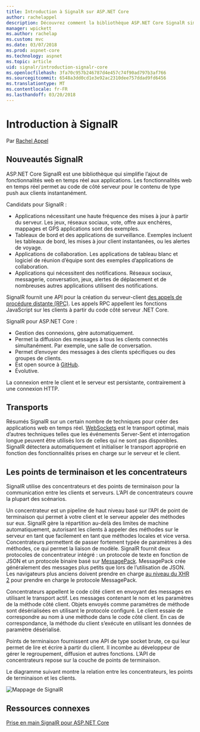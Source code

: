 ```yaml
---
title: Introduction à SignalR sur ASP.NET Core
author: rachelappel
description: Découvrez comment la bibliothèque ASP.NET Core SignalR simplifie l’ajout de fonctionnalités web en temps réel aux applications.
manager: wpickett
ms.author: rachelap
ms.custom: mvc
ms.date: 03/07/2018
ms.prod: aspnet-core
ms.technology: aspnet
ms.topic: article
uid: signalr/introduction-signalr-core
ms.openlocfilehash: 3fa70c957b246787d4e457c74f90ad797b3af766
ms.sourcegitcommit: 6548a3dd0cd1e3e92ac2310dee757ddad9fd6456
ms.translationtype: MT
ms.contentlocale: fr-FR
ms.lasthandoff: 03/20/2018
---
```

# <a name="introduction-to-signalr"></a>Introduction à SignalR

Par [Rachel Appel](https://twitter.com/rachelappel)

## <a name="what-is-signalr"></a>Nouveautés SignalR

ASP.NET Core SignalR est une bibliothèque qui simplifie l’ajout de fonctionnalités web en temps réel aux applications. Les fonctionnalités web en temps réel permet au code de côté serveur pour le contenu de type push aux clients instantanément.

Candidats pour SignalR :

* Applications nécessitant une haute fréquence des mises à jour à partir du serveur. Les jeux, réseaux sociaux, vote, offre aux enchères, mappages et GPS applications sont des exemples.
* Tableaux de bord et des applications de surveillance. Exemples incluent les tableaux de bord, les mises à jour client instantanées, ou les alertes de voyage.
* Applications de collaboration. Les applications de tableau blanc et logiciel de réunion d’équipe sont des exemples d’applications de collaboration.
* Applications qui nécessitent des notifications. Réseaux sociaux, messagerie, conversation, jeux, alertes de déplacement et de nombreuses autres applications utilisent des notifications.

SignalR fournit une API pour la création du serveur-client [des appels de procédure distante (RPC)](https://wikipedia.org/wiki/Remote_procedure_call). Les appels RPC appellent les fonctions JavaScript sur les clients à partir du code côté serveur .NET Core.

SignalR pour ASP.NET Core :

* Gestion des connexions, gère automatiquement.
* Permet la diffusion des messages à tous les clients connectés simultanément. Par exemple, une salle de conversation.
* Permet d’envoyer des messages à des clients spécifiques ou des groupes de clients.
* Est open source à [GitHub](https://github.com/aspnet/signalr).
* Évolutive.

La connexion entre le client et le serveur est persistante, contrairement à une connexion HTTP.

## <a name="transports"></a>Transports

Résumés SignalR sur un certain nombre de techniques pour créer des applications web en temps réel. [WebSockets](https://tools.ietf.org/html/rfc7118) est le transport optimal, mais d’autres techniques telles que les événements Server-Sent et interrogation longue peuvent être utilisés lors de celles qui ne sont pas disponibles. SignalR détectera automatiquement et initialiser le transport approprié en fonction des fonctionnalités prises en charge sur le serveur et le client.

## <a name="hubs-and-endpoints"></a>Les points de terminaison et les concentrateurs

SignalR utilise des concentrateurs et des points de terminaison pour la communication entre les clients et serveurs. L’API de concentrateurs couvre la plupart des scénarios.

Un concentrateur est un pipeline de haut niveau basé sur l’API de point de terminaison qui permet à votre client et le serveur appeler des méthodes sur eux. SignalR gère la répartition au-delà des limites de machine automatiquement, autorisant les clients à appeler des méthodes sur le serveur en tant que facilement en tant que méthodes locales et vice versa. Concentrateurs permettent de passer fortement typée de paramètres à des méthodes, ce qui permet la liaison de modèle. SignalR fournit deux protocoles de concentrateur intégré : un protocole de texte en fonction de JSON et un protocole binaire basé sur [MessagePack](https://msgpack.org/).  MessagePack crée généralement des messages plus petits que lors de l’utilisation de JSON. Les navigateurs plus anciens doivent prendre en charge [au niveau du XHR 2](https://caniuse.com/#feat=xhr2) pour prendre en charge le protocole MessagePack.

Concentrateurs appellent le code côté client en envoyant des messages en utilisant le transport actif. Les messages contenant le nom et les paramètres de la méthode côté client. Objets envoyés comme paramètres de méthode sont désérialisées en utilisant le protocole configuré. Le client essaie de correspondre au nom à une méthode dans le code côté client. En cas de correspondance, la méthode du client s’exécute en utilisant les données de paramètre désérialisé.

Points de terminaison fournissent une API de type socket brute, ce qui leur permet de lire et écrire à partir du client. Il incombe au développeur de gérer le regroupement, diffusion et autres fonctions. L’API de concentrateurs repose sur la couche de points de terminaison.

Le diagramme suivant montre la relation entre les concentrateurs, les points de terminaison et les clients.

![Mappage de SignalR](introduction-signalr-core/_static/signalr-core-architecture.png)

## <a name="related-resources"></a>Ressources connexes

[Prise en main SignalR pour ASP.NET Core](xref:signalr/get-started-signalr-core)
